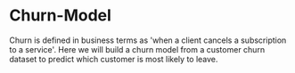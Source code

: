 # Churn-Model
 Churn is defined in business terms as 'when a client cancels a subscription to a service'. Here we will build a churn model from a customer churn dataset to predict which customer is most likely to leave.
